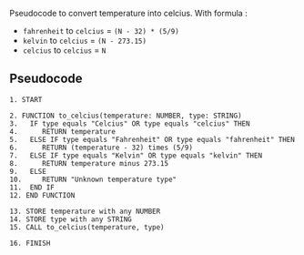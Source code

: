 Pseudocode to convert temperature into celcius. With formula :
- `fahrenheit` to `celcius` = `(N - 32) * (5/9)`
- `kelvin` to `celcius` = `(N - 273.15)`
- `celcius` to `celcius` = `N`

## Pseudocode
```
1. START

2. FUNCTION to_celcius(temperature: NUMBER, type: STRING)
3.   IF type equals "Celcius" OR type equals "celcius" THEN
4.      RETURN temperature
5.   ELSE IF type equals "Fahrenheit" OR type equals "fahrenheit" THEN
6.      RETURN (temperature - 32) times (5/9)
7.   ELSE IF type equals "Kelvin" OR type equals "kelvin" THEN
8.      RETURN temperature minus 273.15
9.   ELSE
10.     RETURN "Unknown temperature type"
11.  END IF
12. END FUNCTION

13. STORE temperature with any NUMBER
14. STORE type with any STRING
15. CALL to_celcius(temperature, type)

16. FINISH
```
